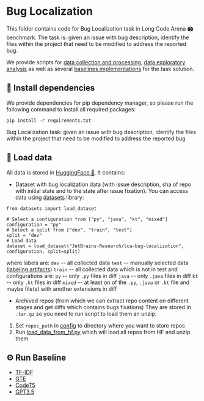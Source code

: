 # Bug Localization

This folder contains code for Bug Localization task in Long Code Arena 🏟 benchmark. The task is: 
given an issue with bug description, identify the files within the project that need to be modified
to address the reported bug.

We provide scripts for [data collection and processing](./src/data), [data exploratory analysis](./src/notebooks) as well as several [baselines implementations](./src/baselines) for the task solution.
## 💾 Install dependencies
We provide dependencies for pip dependency manager, so please run the following command to install all required packages:
```shell
pip install -r requirements.txt
```
Bug Localization task: given an issue with bug description, identify the files within the project that need to be modified to address the reported bug

## 🤗 Load data
All data is stored in [HuggingFace 🤗](https://huggingface.co/datasets/JetBrains-Research/lca-bug-localization). It contains:

* Dataset with bug localization data (with issue description, sha of repo with initial state and to the state after issue fixation).
You can access data using [datasets](https://huggingface.co/docs/datasets/en/index) library:
```python3
from datasets import load_dataset

# Select a configuration from ["py", "java", "kt", "mixed"]
configuration = "py"
# Select a split from ["dev", "train", "test"]
split = "dev"
# Load data
dataset = load_dataset("JetBrains-Research/lca-bug-localization", configuration, split=split)
```
where labels are:
`dev` -- all collected data
`test` -- manually selected data ([labeling artifacts](https://docs.google.com/spreadsheets/d/1cEyFHjse-iUYQlUO7GO5KpqkvJ3wu6vheou4W61TMOg/edit?usp=sharing))
`train` -- all collected data which is not in test
and configurations are:
`py` -- only `.py` files in diff
`java` -- only `.java` files in diff
`kt` -- only `.kt` files in diff
`mixed` -- at least on of the `.py`, `.java` or `.kt` file and maybe file(s) with another extensions in diff

* Archived repos (from which we can extract repo content on different stages and get diffs which contains bugs fixations)
They are stored in `.tar.gz` so you need to run script to load them an unzip:
1. Set `repos_path` in [config](./configs/hf_data.yaml) to directory where you want to store repos
2. Run [load_data_from_hf.py](./src/load_data_from_hf.py) which will load all repos from HF and unzip them

## ⚙️ Run Baseline
* [TF-IDF](https://scikit-learn.org/stable/modules/generated/sklearn.feature_extraction.text.TfidfVectorizer.html#sklearn.feature_extraction.text.TfidfVectorizer)
* [GTE](https://huggingface.co/thenlper/gte-large)
* [CodeT5](https://huggingface.co/Salesforce/codet5p-110m-embedding)
* [GPT3.5](https://platform.openai.com/docs/models/gpt-3-5-turbo)
